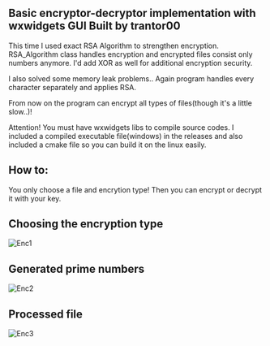 ## Basic encryptor-decryptor implementation with wxwidgets GUI Built by trantor00

This time I used exact RSA Algorithm to strengthen encryption. RSA_Algorithm class handles encryption and encrypted files consist only numbers anymore.
I'd add XOR as well for additional encryption security.

I also solved some memory leak problems..
Again program handles every character separately and applies RSA. 

From now on the program can encrypt all types of files(though it's a little slow..)! 


Attention! You must have wxwidgets libs to compile source codes. I included a compiled executable file(windows) in the releases and also included a cmake file so you can build it on the linux easily.

## How to: 
You only choose a file and encrytion type! Then you can encrypt or decrypt it with your key.

## Choosing the encryption type
![Enc1](https://i.imgur.com/4O6wplR.png)

## Generated prime numbers
![Enc2](https://i.imgur.com/Jzy5zT7.png)

## Processed file
![Enc3](https://i.imgur.com/cBjoSww.png)

